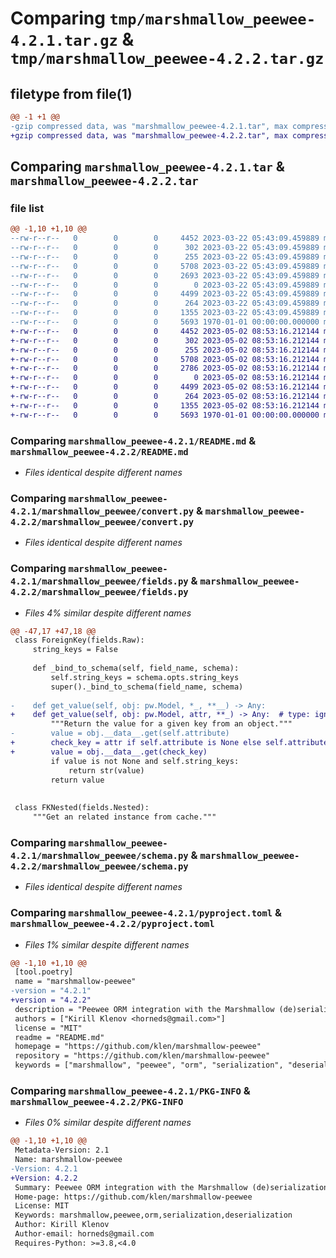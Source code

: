 # Comparing `tmp/marshmallow_peewee-4.2.1.tar.gz` & `tmp/marshmallow_peewee-4.2.2.tar.gz`

## filetype from file(1)

```diff
@@ -1 +1 @@
-gzip compressed data, was "marshmallow_peewee-4.2.1.tar", max compression
+gzip compressed data, was "marshmallow_peewee-4.2.2.tar", max compression
```

## Comparing `marshmallow_peewee-4.2.1.tar` & `marshmallow_peewee-4.2.2.tar`

### file list

```diff
@@ -1,10 +1,10 @@
--rw-r--r--   0        0        0     4452 2023-03-22 05:43:09.459889 marshmallow_peewee-4.2.1/README.md
--rw-r--r--   0        0        0      302 2023-03-22 05:43:09.459889 marshmallow_peewee-4.2.1/marshmallow_peewee/__init__.py
--rw-r--r--   0        0        0      255 2023-03-22 05:43:09.459889 marshmallow_peewee-4.2.1/marshmallow_peewee/config.py
--rw-r--r--   0        0        0     5708 2023-03-22 05:43:09.459889 marshmallow_peewee-4.2.1/marshmallow_peewee/convert.py
--rw-r--r--   0        0        0     2693 2023-03-22 05:43:09.459889 marshmallow_peewee-4.2.1/marshmallow_peewee/fields.py
--rw-r--r--   0        0        0        0 2023-03-22 05:43:09.459889 marshmallow_peewee-4.2.1/marshmallow_peewee/py.typed
--rw-r--r--   0        0        0     4499 2023-03-22 05:43:09.459889 marshmallow_peewee-4.2.1/marshmallow_peewee/schema.py
--rw-r--r--   0        0        0      264 2023-03-22 05:43:09.459889 marshmallow_peewee-4.2.1/marshmallow_peewee/types.py
--rw-r--r--   0        0        0     1355 2023-03-22 05:43:09.459889 marshmallow_peewee-4.2.1/pyproject.toml
--rw-r--r--   0        0        0     5693 1970-01-01 00:00:00.000000 marshmallow_peewee-4.2.1/PKG-INFO
+-rw-r--r--   0        0        0     4452 2023-05-02 08:53:16.212144 marshmallow_peewee-4.2.2/README.md
+-rw-r--r--   0        0        0      302 2023-05-02 08:53:16.212144 marshmallow_peewee-4.2.2/marshmallow_peewee/__init__.py
+-rw-r--r--   0        0        0      255 2023-05-02 08:53:16.212144 marshmallow_peewee-4.2.2/marshmallow_peewee/config.py
+-rw-r--r--   0        0        0     5708 2023-05-02 08:53:16.212144 marshmallow_peewee-4.2.2/marshmallow_peewee/convert.py
+-rw-r--r--   0        0        0     2786 2023-05-02 08:53:16.212144 marshmallow_peewee-4.2.2/marshmallow_peewee/fields.py
+-rw-r--r--   0        0        0        0 2023-05-02 08:53:16.212144 marshmallow_peewee-4.2.2/marshmallow_peewee/py.typed
+-rw-r--r--   0        0        0     4499 2023-05-02 08:53:16.212144 marshmallow_peewee-4.2.2/marshmallow_peewee/schema.py
+-rw-r--r--   0        0        0      264 2023-05-02 08:53:16.212144 marshmallow_peewee-4.2.2/marshmallow_peewee/types.py
+-rw-r--r--   0        0        0     1355 2023-05-02 08:53:16.212144 marshmallow_peewee-4.2.2/pyproject.toml
+-rw-r--r--   0        0        0     5693 1970-01-01 00:00:00.000000 marshmallow_peewee-4.2.2/PKG-INFO
```

### Comparing `marshmallow_peewee-4.2.1/README.md` & `marshmallow_peewee-4.2.2/README.md`

 * *Files identical despite different names*

### Comparing `marshmallow_peewee-4.2.1/marshmallow_peewee/convert.py` & `marshmallow_peewee-4.2.2/marshmallow_peewee/convert.py`

 * *Files identical despite different names*

### Comparing `marshmallow_peewee-4.2.1/marshmallow_peewee/fields.py` & `marshmallow_peewee-4.2.2/marshmallow_peewee/fields.py`

 * *Files 4% similar despite different names*

```diff
@@ -47,17 +47,18 @@
 class ForeignKey(fields.Raw):
     string_keys = False
 
     def _bind_to_schema(self, field_name, schema):
         self.string_keys = schema.opts.string_keys
         super()._bind_to_schema(field_name, schema)
 
-    def get_value(self, obj: pw.Model, *_, **__) -> Any:
+    def get_value(self, obj: pw.Model, attr, **_) -> Any:  # type: ignore[override]
         """Return the value for a given key from an object."""
-        value = obj.__data__.get(self.attribute)
+        check_key = attr if self.attribute is None else self.attribute
+        value = obj.__data__.get(check_key)
         if value is not None and self.string_keys:
             return str(value)
         return value
 
 
 class FKNested(fields.Nested):
     """Get an related instance from cache."""
```

### Comparing `marshmallow_peewee-4.2.1/marshmallow_peewee/schema.py` & `marshmallow_peewee-4.2.2/marshmallow_peewee/schema.py`

 * *Files identical despite different names*

### Comparing `marshmallow_peewee-4.2.1/pyproject.toml` & `marshmallow_peewee-4.2.2/pyproject.toml`

 * *Files 1% similar despite different names*

```diff
@@ -1,10 +1,10 @@
 [tool.poetry]
 name = "marshmallow-peewee"
-version = "4.2.1"
+version = "4.2.2"
 description = "Peewee ORM integration with the Marshmallow (de)serialization library"
 authors = ["Kirill Klenov <horneds@gmail.com>"]
 license = "MIT"
 readme = "README.md"
 homepage = "https://github.com/klen/marshmallow-peewee"
 repository = "https://github.com/klen/marshmallow-peewee"
 keywords = ["marshmallow", "peewee", "orm", "serialization", "deserialization"]
```

### Comparing `marshmallow_peewee-4.2.1/PKG-INFO` & `marshmallow_peewee-4.2.2/PKG-INFO`

 * *Files 0% similar despite different names*

```diff
@@ -1,10 +1,10 @@
 Metadata-Version: 2.1
 Name: marshmallow-peewee
-Version: 4.2.1
+Version: 4.2.2
 Summary: Peewee ORM integration with the Marshmallow (de)serialization library
 Home-page: https://github.com/klen/marshmallow-peewee
 License: MIT
 Keywords: marshmallow,peewee,orm,serialization,deserialization
 Author: Kirill Klenov
 Author-email: horneds@gmail.com
 Requires-Python: >=3.8,<4.0
```

